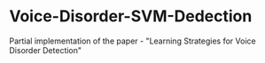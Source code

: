 # Voice-Disorder-SVM-Dedection
Partial implementation of the paper - "Learning Strategies for Voice Disorder Detection"
